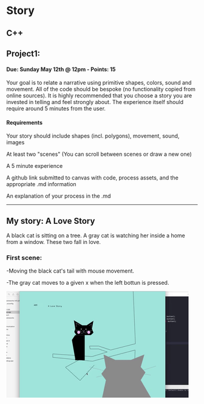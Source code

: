 # Story

## C++

## Project1:
#### Due: Sunday May 12th @ 12pm - Points: 15
Your goal is to relate a narrative using primitive shapes, colors, sound and movement. All of the code should be bespoke (no functionality copied from online sources). It is highly recommended that you choose a story you are invested in telling and feel strongly about. The experience itself should require around 5 minutes from the user.

#### Requirements
Your story should include shapes (incl. polygons), movement, sound, images

At least two "scenes" (You can scroll between scenes or draw a new one)

A 5 minute experience

A github link submitted to canvas with code, process assets, and the appropriate .md information

An explanation of your process in the .md


-----------------------------------------

## My story: A Love Story

A black cat is sitting on a tree. A gray cat is watching her inside a home from a window. 
These two fall in love.

### First scene:

-Moving the black cat's tail with mouse movement.

-The gray cat moves to a given x when the left bottun is pressed.

![Screenshot](Media/1.gif)






